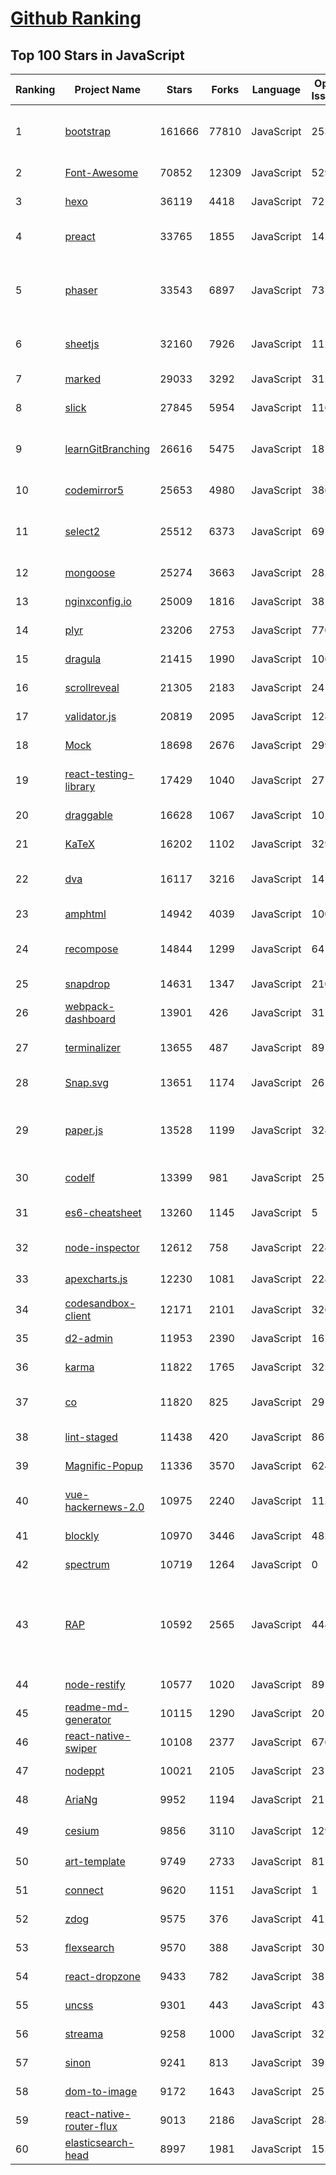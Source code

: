 [Github Ranking](../README.md)
==========

## Top 100 Stars in JavaScript

| Ranking | Project Name | Stars | Forks | Language | Open Issues | Description | Last Commit |
| ------- | ------------ | ----- | ----- | -------- | ----------- | ----------- | ----------- |
| 1 | [bootstrap](https://github.com/twbs/bootstrap) | 161666 | 77810 | JavaScript | 253 | The most popular HTML, CSS, and JavaScript framework for developing responsive, mobile first projects on the web. | 2023-02-05T17:08:04Z |
| 2 | [Font-Awesome](https://github.com/FortAwesome/Font-Awesome) | 70852 | 12309 | JavaScript | 5293 | The iconic SVG, font, and CSS toolkit | 2023-02-02T21:58:17Z |
| 3 | [hexo](https://github.com/hexojs/hexo) | 36119 | 4418 | JavaScript | 72 | A fast, simple & powerful blog framework, powered by Node.js. | 2023-02-02T14:57:31Z |
| 4 | [preact](https://github.com/preactjs/preact) | 33765 | 1855 | JavaScript | 142 | ⚛️ Fast 3kB React alternative with the same modern API. Components & Virtual DOM. | 2023-02-05T23:24:50Z |
| 5 | [phaser](https://github.com/photonstorm/phaser) | 33543 | 6897 | JavaScript | 73 | Phaser is a fun, free and fast 2D game framework for making HTML5 games for desktop and mobile web browsers, supporting Canvas and WebGL rendering. | 2023-02-03T22:07:53Z |
| 6 | [sheetjs](https://github.com/SheetJS/sheetjs) | 32160 | 7926 | JavaScript | 112 | 📗 SheetJS Spreadsheet Data Toolkit -- New home https://git.sheetjs.com/SheetJS/sheetjs | 2023-01-18T10:46:43Z |
| 7 | [marked](https://github.com/markedjs/marked) | 29033 | 3292 | JavaScript | 31 | A markdown parser and compiler. Built for speed. | 2023-02-05T15:49:46Z |
| 8 | [slick](https://github.com/kenwheeler/slick) | 27845 | 5954 | JavaScript | 1162 | the last carousel you'll ever need | 2022-11-16T14:54:08Z |
| 9 | [learnGitBranching](https://github.com/pcottle/learnGitBranching) | 26616 | 5475 | JavaScript | 18 | An interactive git visualization and tutorial. Aspiring students of git can use this app to educate and challenge themselves towards mastery of git! | 2023-02-04T19:28:11Z |
| 10 | [codemirror5](https://github.com/codemirror/codemirror5) | 25653 | 4980 | JavaScript | 386 | In-browser code editor (version 5, legacy) | 2023-02-02T08:57:13Z |
| 11 | [select2](https://github.com/select2/select2) | 25512 | 6373 | JavaScript | 69 | Select2 is a jQuery based replacement for select boxes. It supports searching, remote data sets, and infinite scrolling of results. | 2023-01-29T17:50:54Z |
| 12 | [mongoose](https://github.com/Automattic/mongoose) | 25274 | 3663 | JavaScript | 282 | MongoDB object modeling designed to work in an asynchronous environment. | 2023-02-05T16:36:42Z |
| 13 | [nginxconfig.io](https://github.com/digitalocean/nginxconfig.io) | 25009 | 1816 | JavaScript | 38 | ⚙️ NGINX config generator on steroids 💉 | 2023-01-27T22:47:47Z |
| 14 | [plyr](https://github.com/sampotts/plyr) | 23206 | 2753 | JavaScript | 770 | A simple HTML5, YouTube and Vimeo player | 2023-01-19T03:33:00Z |
| 15 | [dragula](https://github.com/bevacqua/dragula) | 21415 | 1990 | JavaScript | 106 | :ok_hand: Drag and drop so simple it hurts | 2022-12-14T16:52:52Z |
| 16 | [scrollreveal](https://github.com/jlmakes/scrollreveal) | 21305 | 2183 | JavaScript | 24 | Animate elements as they scroll into view. | 2022-03-24T13:10:08Z |
| 17 | [validator.js](https://github.com/validatorjs/validator.js) | 20819 | 2095 | JavaScript | 128 | String validation | 2023-02-05T20:37:39Z |
| 18 | [Mock](https://github.com/nuysoft/Mock) | 18698 | 2676 | JavaScript | 299 | A simulation data generator | 2022-09-06T01:26:17Z |
| 19 | [react-testing-library](https://github.com/testing-library/react-testing-library) | 17429 | 1040 | JavaScript | 27 | 🐐 Simple and complete React DOM testing utilities that encourage good testing practices. | 2023-02-02T12:11:03Z |
| 20 | [draggable](https://github.com/Shopify/draggable) | 16628 | 1067 | JavaScript | 102 | The JavaScript Drag & Drop library your grandparents warned you about. | 2023-01-27T01:29:53Z |
| 21 | [KaTeX](https://github.com/KaTeX/KaTeX) | 16202 | 1102 | JavaScript | 329 | Fast math typesetting for the web. | 2023-01-18T21:43:36Z |
| 22 | [dva](https://github.com/dvajs/dva) | 16117 | 3216 | JavaScript | 14 | 🌱 React and redux based, lightweight and elm-style framework. (Inspired by elm and choo) | 2022-12-10T09:21:05Z |
| 23 | [amphtml](https://github.com/ampproject/amphtml) | 14942 | 4039 | JavaScript | 1009 | The AMP web component framework. | 2023-02-04T15:58:14Z |
| 24 | [recompose](https://github.com/acdlite/recompose) | 14844 | 1299 | JavaScript | 64 | A React utility belt for function components and higher-order components. | 2022-09-10T03:59:05Z |
| 25 | [snapdrop](https://github.com/RobinLinus/snapdrop) | 14631 | 1347 | JavaScript | 210 | A Progressive Web App for local file sharing  | 2023-02-05T23:16:57Z |
| 26 | [webpack-dashboard](https://github.com/FormidableLabs/webpack-dashboard) | 13901 | 426 | JavaScript | 31 | A CLI dashboard for webpack dev server | 2023-01-04T17:13:19Z |
| 27 | [terminalizer](https://github.com/faressoft/terminalizer) | 13655 | 487 | JavaScript | 89 | 🦄 Record your terminal and generate animated gif images or share a web player | 2023-02-03T05:12:52Z |
| 28 | [Snap.svg](https://github.com/adobe-webplatform/Snap.svg) | 13651 | 1174 | JavaScript | 261 | The JavaScript library for modern SVG graphics. | 2022-03-13T07:11:15Z |
| 29 | [paper.js](https://github.com/paperjs/paper.js) | 13528 | 1199 | JavaScript | 328 | The Swiss Army Knife of Vector Graphics Scripting – Scriptographer ported to JavaScript and the browser, using HTML5 Canvas. Created by @lehni & @puckey | 2022-11-28T21:08:42Z |
| 30 | [codelf](https://github.com/unbug/codelf) | 13399 | 981 | JavaScript | 25 | A search tool helps dev to solve the naming things problem. | 2023-01-12T16:35:14Z |
| 31 | [es6-cheatsheet](https://github.com/DrkSephy/es6-cheatsheet) | 13260 | 1145 | JavaScript | 5 | ES2015 [ES6] cheatsheet containing tips, tricks, best practices and code snippets | 2022-10-08T07:44:38Z |
| 32 | [node-inspector](https://github.com/node-inspector/node-inspector) | 12612 | 758 | JavaScript | 224 | Node.js debugger based on Blink Developer Tools | 2018-02-08T23:01:21Z |
| 33 | [apexcharts.js](https://github.com/apexcharts/apexcharts.js) | 12230 | 1081 | JavaScript | 228 | 📊 Interactive JavaScript Charts built on SVG | 2023-02-04T19:54:28Z |
| 34 | [codesandbox-client](https://github.com/codesandbox/codesandbox-client) | 12171 | 2101 | JavaScript | 326 | An online IDE for rapid web development | 2023-02-03T19:46:06Z |
| 35 | [d2-admin](https://github.com/d2-projects/d2-admin) | 11953 | 2390 | JavaScript | 16 | An elegant dashboard | 2023-01-24T15:37:39Z |
| 36 | [karma](https://github.com/karma-runner/karma) | 11822 | 1765 | JavaScript | 325 | Spectacular Test Runner for JavaScript | 2023-01-26T12:12:09Z |
| 37 | [co](https://github.com/tj/co) | 11820 | 825 | JavaScript | 29 | The ultimate generator based flow-control goodness for nodejs (supports thunks, promises, etc) | 2020-12-15T07:22:26Z |
| 38 | [lint-staged](https://github.com/okonet/lint-staged) | 11438 | 420 | JavaScript | 86 | 🚫💩 — Run linters on git staged files | 2023-02-05T21:12:46Z |
| 39 | [Magnific-Popup](https://github.com/dimsemenov/Magnific-Popup) | 11336 | 3570 | JavaScript | 624 | Light and responsive lightbox script with focus on performance. | 2022-10-22T20:40:24Z |
| 40 | [vue-hackernews-2.0](https://github.com/vuejs/vue-hackernews-2.0) | 10975 | 2240 | JavaScript | 112 | HackerNews clone built with Vue 2.0, vue-router & vuex, with server-side rendering | 2022-12-08T17:39:46Z |
| 41 | [blockly](https://github.com/google/blockly) | 10970 | 3446 | JavaScript | 482 | The web-based visual programming editor. | 2023-02-03T22:44:53Z |
| 42 | [spectrum](https://github.com/withspectrum/spectrum) | 10719 | 1264 | JavaScript | 0 | Simple, powerful online communities. | 2022-07-20T03:30:21Z |
| 43 | [RAP](https://github.com/thx/RAP) | 10592 | 2565 | JavaScript | 448 | Web接口管理工具，开源免费，接口自动化，MOCK数据自动生成，自动化测试，企业级管理。阿里妈妈MUX团队出品！阿里巴巴都在用！1000+公司的选择！RAP2已发布请移步至https://github.com/thx/rap2-delos | 2022-12-08T07:26:12Z |
| 44 | [node-restify](https://github.com/restify/node-restify) | 10577 | 1020 | JavaScript | 89 | The future of Node.js REST development | 2023-01-27T19:28:42Z |
| 45 | [readme-md-generator](https://github.com/kefranabg/readme-md-generator) | 10115 | 1290 | JavaScript | 20 | 📄 CLI that generates beautiful README.md files | 2022-09-20T10:09:51Z |
| 46 | [react-native-swiper](https://github.com/leecade/react-native-swiper) | 10108 | 2377 | JavaScript | 676 | The best Swiper component for React Native. | 2023-01-03T16:54:37Z |
| 47 | [nodeppt](https://github.com/ksky521/nodeppt) | 10021 | 2105 | JavaScript | 23 | This is probably the best web presentation tool so far! | 2021-01-25T02:54:35Z |
| 48 | [AriaNg](https://github.com/mayswind/AriaNg) | 9952 | 1194 | JavaScript | 21 | AriaNg, a modern web frontend making aria2 easier to use. | 2023-01-22T03:28:57Z |
| 49 | [cesium](https://github.com/CesiumGS/cesium) | 9856 | 3110 | JavaScript | 1293 | An open-source JavaScript library for world-class 3D globes and maps :earth_americas: | 2023-02-06T01:39:16Z |
| 50 | [art-template](https://github.com/aui/art-template) | 9749 | 2733 | JavaScript | 81 | High performance JavaScript templating engine | 2021-01-09T14:41:44Z |
| 51 | [connect](https://github.com/senchalabs/connect) | 9620 | 1151 | JavaScript | 1 | Connect is a middleware layer for Node.js | 2022-04-12T07:13:54Z |
| 52 | [zdog](https://github.com/metafizzy/zdog) | 9575 | 376 | JavaScript | 41 | Flat, round, designer-friendly pseudo-3D engine for canvas & SVG | 2022-01-22T15:00:52Z |
| 53 | [flexsearch](https://github.com/nextapps-de/flexsearch) | 9570 | 388 | JavaScript | 30 | Next-Generation full text search library for Browser and Node.js | 2023-01-19T07:42:24Z |
| 54 | [react-dropzone](https://github.com/react-dropzone/react-dropzone) | 9433 | 782 | JavaScript | 38 | Simple HTML5 drag-drop zone with React.js. | 2023-01-13T13:30:00Z |
| 55 | [uncss](https://github.com/uncss/uncss) | 9301 | 443 | JavaScript | 43 | Remove unused styles from CSS | 2023-01-06T02:32:21Z |
| 56 | [streama](https://github.com/streamaserver/streama) | 9258 | 1000 | JavaScript | 327 | Self hosted streaming media server. https://docs.streama-project.com/ | 2023-01-24T07:46:24Z |
| 57 | [sinon](https://github.com/sinonjs/sinon) | 9241 | 813 | JavaScript | 39 | Test spies, stubs and mocks for JavaScript. | 2023-01-31T02:20:12Z |
| 58 | [dom-to-image](https://github.com/tsayen/dom-to-image) | 9172 | 1643 | JavaScript | 251 | Generates an image from a DOM node using HTML5 canvas | 2023-02-01T08:20:27Z |
| 59 | [react-native-router-flux](https://github.com/aksonov/react-native-router-flux) | 9013 | 2186 | JavaScript | 284 | The first declarative React Native router | 2023-01-06T01:43:17Z |
| 60 | [elasticsearch-head](https://github.com/mobz/elasticsearch-head) | 8997 | 1981 | JavaScript | 155 | A web front end for an elastic search cluster | 2021-07-17T10:21:49Z |

